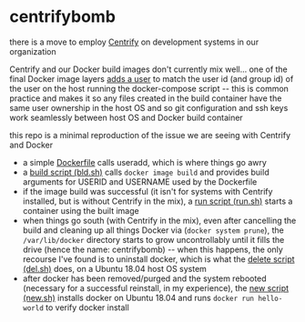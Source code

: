 # centrifybomb

there is a move to employ [Centrify](https://www.centrify.com/) on development systems in our organization

Centrify and our Docker build images don't currently mix well... one of the final Docker image layers
[adds a user](https://github.com/smanders/buildpro/blob/21.09/compose/.devcontainer/centos7-pro.dockerfile#L13)
to match the user id (and group id) of the user on the host running the docker-compose script -- this is common
practice and makes it so any files created in the build container have the same user ownership in the host OS
and so git configuration and ssh keys work seamlessly between host OS and Docker build container

this repo is a minimal reproduction of the issue we are seeing with Centrify and Docker
* a simple [Dockerfile](Dockerfile) calls useradd, which is where things go awry
* a [build script (bld.sh)](bld.sh) calls `docker image build` and provides build arguments for USERID and USERNAME used by
  the Dockerfile
* if the image build was successful (it isn't for systems with Centrify installed, but is without Centrify in the mix),
  a [run script (run.sh)](run.sh) starts a container using the built image
* when things go south (with Centrify in the mix),
  even after cancelling the build and cleaning up all things Docker via (`docker system prune`),
  the `/var/lib/docker` directory starts to grow uncontrollably until it fills the drive (hence the name: centrifybomb)
  -- when this happens, the only recourse I've found is to uninstall docker, which is what the
  [delete script (del.sh)](del.sh) does, on a Ubuntu 18.04 host OS system
* after docker has been removed/purged and the system rebooted (necessary for a successful reinstall, in my experience),
  the [new script (new.sh)](new.sh) installs docker on Ubuntu 18.04 and runs `docker run hello-world` to verify docker install
